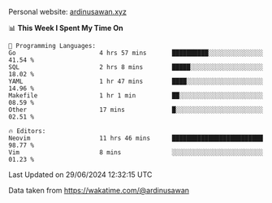 Personal website: [ardinusawan.xyz](https://ardinusawan.xyz)

<!--START_SECTION:waka-->
📊 **This Week I Spent My Time On** 

```text
💬 Programming Languages: 
Go                       4 hrs 57 mins       ██████████░░░░░░░░░░░░░░░   41.54 % 
SQL                      2 hrs 8 mins        █████░░░░░░░░░░░░░░░░░░░░   18.02 % 
YAML                     1 hr 47 mins        ████░░░░░░░░░░░░░░░░░░░░░   14.96 % 
Makefile                 1 hr 1 min          ██░░░░░░░░░░░░░░░░░░░░░░░   08.59 % 
Other                    17 mins             █░░░░░░░░░░░░░░░░░░░░░░░░   02.51 % 

🔥 Editors: 
Neovim                   11 hrs 46 mins      █████████████████████████   98.77 % 
Vim                      8 mins              ░░░░░░░░░░░░░░░░░░░░░░░░░   01.23 % 
```


 Last Updated on 29/06/2024 12:32:15 UTC
<!--END_SECTION:waka-->
Data taken from https://wakatime.com/@ardinusawan
